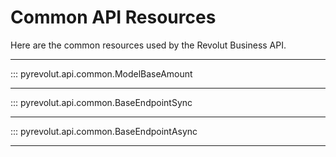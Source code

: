 # Common API Resources

Here are the common resources used by the Revolut Business API.

---

::: pyrevolut.api.common.ModelBaseAmount

---

::: pyrevolut.api.common.BaseEndpointSync

---

::: pyrevolut.api.common.BaseEndpointAsync

---
